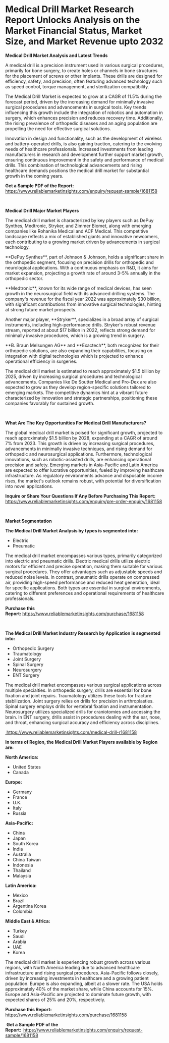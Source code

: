 <p><h1>Medical Drill Market Research Report Unlocks Analysis on the Market Financial Status, Market Size, and Market Revenue upto 2032</h1></p><p><strong>Medical Drill Market Analysis and Latest Trends</strong></p>
<p><p>A medical drill is a precision instrument used in various surgical procedures, primarily for bone surgery, to create holes or channels in bone structures for the placement of screws or other implants. These drills are designed for efficiency, safety, and precision, often featuring advanced technology such as speed control, torque management, and sterilization compatibility.</p><p>The Medical Drill Market is expected to grow at a CAGR of 11.5% during the forecast period, driven by the increasing demand for minimally invasive surgical procedures and advancements in surgical tools. Key trends influencing this growth include the integration of robotics and automation in surgery, which enhances precision and reduces recovery time. Additionally, the rising prevalence of orthopedic diseases and an aging population are propelling the need for effective surgical solutions. </p><p>Innovation in design and functionality, such as the development of wireless and battery-operated drills, is also gaining traction, catering to the evolving needs of healthcare professionals. Increased investments from leading manufacturers in research and development further support market growth, ensuring continuous improvement in the safety and performance of medical drills. This combination of technological advancements and rising healthcare demands positions the medical drill market for substantial growth in the coming years.</p></p>
<p><strong>Get a Sample PDF of the Report:&nbsp;</strong> <a href="https://www.reliablemarketinsights.com/enquiry/request-sample/1681158?utm_campaign=2441&utm_medium=2&utm_source=Github&utm_content=ia&utm_term=13042025&utm_id=medical-drill">https://www.reliablemarketinsights.com/enquiry/request-sample/1681158</a></p>
<p>&nbsp;</p>
<p><strong>Medical Drill Major Market Players</strong></p>
<p><p>The medical drill market is characterized by key players such as DePuy Synthes, Medtronic, Stryker, and Zimmer Biomet, along with emerging companies like Rohanika Medical and ACF Medical. This competitive landscape reflects a mix of established giants and innovative newcomers, each contributing to a growing market driven by advancements in surgical technology.</p><p>**DePuy Synthes**, part of Johnson & Johnson, holds a significant share in the orthopedic segment, focusing on precision drills for orthopedic and neurological applications. With a continuous emphasis on R&D, it aims for market expansion, projecting a growth rate of around 3-5% annually in the orthopedic sector.</p><p>**Medtronic**, known for its wide range of medical devices, has seen growth in the neurosurgical field with its advanced drilling systems. The company's revenue for the fiscal year 2022 was approximately $30 billion, with significant contributions from innovative surgical technologies, hinting at strong future market prospects.</p><p>Another major player, **Stryker**, specializes in a broad array of surgical instruments, including high-performance drills. Stryker's robust revenue stream, reported at about $17 billion in 2022, reflects strong demand for minimally invasive procedures, which is a growing trend in surgery.</p><p>**B. Braun Melsungen AG** and **Exactech**, both recognized for their orthopedic solutions, are also expanding their capabilities, focusing on integration with digital technologies which is projected to enhance operational efficiency in surgeries.</p><p>The medical drill market is estimated to reach approximately $1.5 billion by 2025, driven by increasing surgical procedures and technological advancements. Companies like De Soutter Medical and Pro-Dex are also expected to grow as they develop region-specific solutions tailored to emerging markets. The competitive dynamics hint at a vibrant future characterized by innovation and strategic partnerships, positioning these companies favorably for sustained growth.</p></p>
<p>&nbsp;</p>
<p><strong>What Are The Key Opportunities For Medical Drill Manufacturers?</strong></p>
<p><p>The global medical drill market is poised for significant growth, projected to reach approximately $1.5 billion by 2028, expanding at a CAGR of around 7% from 2023. This growth is driven by increasing surgical procedures, advancements in minimally invasive techniques, and rising demand for orthopedic and neurosurgical applications. Furthermore, technological innovations, such as robotic-assisted drills, are enhancing operational precision and safety. Emerging markets in Asia-Pacific and Latin America are expected to offer lucrative opportunities, fueled by improving healthcare infrastructure. As regulatory environments advance and disposable income rises, the market's outlook remains robust, with potential for diversification into novel applications.</p></p>
<p><strong>Inquire or Share Your Questions If Any Before Purchasing This Report:</strong> <a href="https://www.reliablemarketinsights.com/enquiry/pre-order-enquiry/1681158?utm_campaign=2441&utm_medium=2&utm_source=Github&utm_content=ia&utm_term=13042025&utm_id=medical-drill">https://www.reliablemarketinsights.com/enquiry/pre-order-enquiry/1681158</a></p>
<p>&nbsp;</p>
<p><strong>Market Segmentation</strong></p>
<p><strong>The Medical Drill Market Analysis by types is segmented into:</strong></p>
<p><ul><li>Electric</li><li>Pneumatic</li></ul></p>
<p><p>The medical drill market encompasses various types, primarily categorized into electric and pneumatic drills. Electric medical drills utilize electric motors for efficient and precise operation, making them suitable for various surgical procedures. They offer advantages such as adjustable speeds and reduced noise levels. In contrast, pneumatic drills operate on compressed air, providing high-speed performance and reduced heat generation, ideal for specific applications. Both types are essential in surgical environments, catering to different preferences and operational requirements of healthcare professionals.</p></p>
<p><strong>Purchase this Report:&nbsp;</strong><a href="https://www.reliablemarketinsights.com/purchase/1681158?utm_campaign=2441&utm_medium=2&utm_source=Github&utm_content=ia&utm_term=13042025&utm_id=medical-drill">https://www.reliablemarketinsights.com/purchase/1681158</a></p>
<p>&nbsp;</p>
<p><strong>The Medical Drill Market Industry Research by Application is segmented into:</strong></p>
<p><ul><li>Orthopedic Surgery</li><li>Traumatology</li><li>Joint Surgery</li><li>Spinal Surgery</li><li>Neurosurgery</li><li>ENT Surgery</li></ul></p>
<p><p>The medical drill market encompasses various surgical applications across multiple specialties. In orthopedic surgery, drills are essential for bone fixation and joint repairs. Traumatology utilizes these tools for fracture stabilization. Joint surgery relies on drills for precision in arthroplasties. Spinal surgery employs drills for vertebral fixation and instrumentation. Neurosurgery utilizes specialized drills for craniotomies and accessing the brain. In ENT surgery, drills assist in procedures dealing with the ear, nose, and throat, enhancing surgical accuracy and efficiency across disciplines.</p></p>
<p><a href="https://www.reliablemarketinsights.com/medical-drill-r1681158?utm_campaign=2441&utm_medium=2&utm_source=Github&utm_content=ia&utm_term=13042025&utm_id=medical-drill">&nbsp;https://www.reliablemarketinsights.com/medical-drill-r1681158</a></p>
<p><strong>In terms of Region, the Medical Drill Market Players available by Region are:</strong></p>
<p>
    <p> <strong> North America: </strong>
        <ul>
            <li>United States</li>
            <li>Canada</li>
        </ul>
        </p> 
    <p> <strong> Europe: </strong>
        <ul>
            <li>Germany</li>
            <li>France</li>
            <li>U.K.</li>
            <li>Italy</li>
            <li>Russia</li>
        </ul>
        </p> 
    <p> <strong> Asia-Pacific: </strong>
        <ul>
            <li>China</li>
            <li>Japan</li>
            <li>South Korea</li>
            <li>India</li>
            <li>Australia</li>
            <li>China Taiwan</li>
            <li>Indonesia</li>
            <li>Thailand</li>
            <li>Malaysia</li>
        </ul>
        </p> 
    <p> <strong> Latin America: </strong>
        <ul>
            <li>Mexico</li>
            <li>Brazil</li>
            <li>Argentina Korea</li>
            <li>Colombia</li>
        </ul>
        </p> 
    <p> <strong> Middle East & Africa: </strong>
        <ul>
            <li>Turkey</li>
            <li>Saudi</li>
            <li>Arabia</li>
            <li>UAE</li>
            <li>Korea</li>
        </ul>
    </p>
    </p>
<p><p>The medical drill market is experiencing robust growth across various regions, with North America leading due to advanced healthcare infrastructure and rising surgical procedures. Asia-Pacific follows closely, driven by increasing investments in healthcare and a growing patient population. Europe is also expanding, albeit at a slower rate. The USA holds approximately 40% of the market share, while China accounts for 15%. Europe and Asia-Pacific are projected to dominate future growth, with expected shares of 25% and 20%, respectively.</p></p>
<p><strong>Purchase this Report: </strong><a href="https://www.reliablemarketinsights.com/purchase/1681158?utm_campaign=2441&utm_medium=2&utm_source=Github&utm_content=ia&utm_term=13042025&utm_id=medical-drill">https://www.reliablemarketinsights.com/purchase/1681158</a></p>
<p>&nbsp;<strong>Get a Sample PDF of the Report:&nbsp;&nbsp;</strong><a href="https://www.reliablemarketinsights.com/enquiry/request-sample/1681158?utm_campaign=2441&utm_medium=2&utm_source=Github&utm_content=ia&utm_term=13042025&utm_id=medical-drill">https://www.reliablemarketinsights.com/enquiry/request-sample/1681158</a></p>
<p><strong></strong></p>
<p><p></p><p></p><p></p></p>